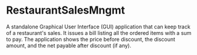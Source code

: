 # RestaurantSalesMngmt
A standalone Graphical User Interface (GUI) application that can keep track of a restaurant's sales.
It issues a bill listing all the ordered items with a sum to pay. 
The application shows the price before discount, the discount amount, and the net payable after discount (if any).
